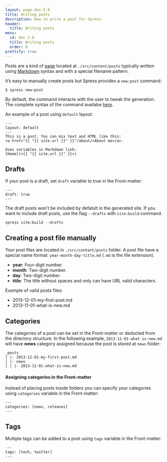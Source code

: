 ```yaml
---
layout: page-doc-2.0
title: Writing posts
description: How to write a post for Spress
header:
  title: Writing posts
menu:
  id: doc 2.0
  title: Writing posts
  order: 8
prettify: true
---
```

Posts are a kind of [page](/docs/2.0/creating-pages) located at `./src/content/posts` typically
written using [Markdown](http://daringfireball.net/projects/markdown/syntax) syntax and
with a special filename pattern.

It’s easy to manually create posts
but Spress provides a `new:post` command:

```
$ spress new:post
```

By default, the command interacts with the user to tweak the generation.
The complete syntax of the command availabe [here](/docs/2.0/how-it-works/#new-post).

An example of a post using `default` layout:

```
---
layout: default
---
This is a post. You can mix text and HTML like this:
<a href="{{ "{{ site.url }}" }}"/about/>About me</a>.

Uses variables in Markdown link:
[Home](<{{ "{{ site.url }}" }}>)
```

## Drafts

If your post is a draft, set `draft` variable to true in the Front-matter:

```
---
draft: true
---
```

The draft posts won't be included by defatult in the generated site. If you want 
to include draft posts, use the flag `--drafts` with `site:build` command.

```
spress site:build --drafts
```

## Creating a post file manually

Your post files are located in `./src/content/posts` folder. A post file have a special
name format: `year-month-day-title.md` (`.md` is the file extension). 

* **year**: Four-digit number.
* **month**: Two-digit number.
* **day**: Two-digit number.
* **title**: The title without spaces and only can have URL valid characters.

Example of valid posts files:

* 2013-12-01-my-first-post.md
* 2013-11-01-what-is-new.md

## Categories

The categories of a post can be set in the Front-matter or deducted from the
directory structure. In the following example, `2013-11-01-what-is-new.md` will have 
**news** category assigned because the post is stored at `news` folder:

```
_posts
| |- 2013-12-01-my-first-post.md
| |- news
| | |- 2013-11-01-what-is-new.md
```

#### Assigning categories in the Front-matter

Instead of placing posts inside folders you can specify your categories using
`categories` variable in the Front-matter:

```
---
categories: [news, releases]
---
```

## Tags

Multiple tags can be added to a post using `tags` variable in the Front-matter:

```
---
tags: [tech, twitter]
---
```
